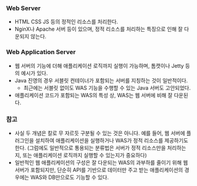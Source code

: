 ### Web Server
- HTML CSS JS 등의 정적인 리소스를 처리한다.
- NginX나 Apache 서버 등이 있으며, 정적 리소스를 처리하는 특징으로 인해 잘 다운되지 않는다.

### Web Application Server
- 웹 서버의 기능에 더해 애플리케이션 로직까지 실행이 가능하며, 톰캣이나 Jetty 등의 예시가 있다.
- Java 진영의 경우 서블릿 컨테이너가 포함되는 서버를 지칭하는 것이 일반적이다.
	- 최근에는 서블릿 없이도 WAS 기능을 수행할 수 있는 Java 서버도 고안되었다.
- 애플리케이션 코드가 포함되는 WAS의 특성 상, WAS는 웹 서버에 비해 잘 다운된다.

### 참고
- 사실 두 개념은 칼로 무 자르듯 구분될 수 있는 것은 아니다. 예를 들어, 웹 서버에 플러그인을 설치하여 애플리케이션을 실행하거나 WAS가 정적 리소스를 제공하기도 한다.
  (그럼에도 일반적으로 통용되는 분류법은 서버가 정적 리소스만을 처리하는지, 또는 애플리케이션 로직까지 실행할 수 있는지가 중요하다)
- 일반적인 웹 애플리케이션의 구성은 잘 다운되는 WAS의 과부하를 줄이기 위해 웹 서버가 포함되지만, 단순히 API를 기반으로 데이터만 주고 받는 애플리케이션의 경우에는 WAS와 DB만으로도 기능할 수 있다.
